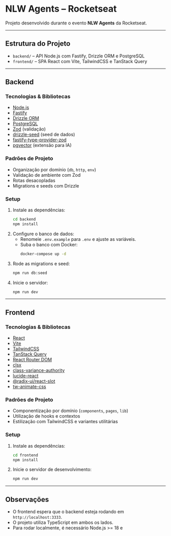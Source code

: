 # NLW Agents – Rocketseat

Projeto desenvolvido durante o evento **NLW Agents** da Rocketseat.

---

## Estrutura do Projeto

- `backend/` – API Node.js com Fastify, Drizzle ORM e PostgreSQL
- `frontend/` – SPA React com Vite, TailwindCSS e TanStack Query

---

## Backend

### Tecnologias & Bibliotecas

- [Node.js](https://nodejs.org/)
- [Fastify](https://www.fastify.io/)
- [Drizzle ORM](https://orm.drizzle.team/)
- [PostgreSQL](https://www.postgresql.org/)
- [Zod](https://zod.dev/) (validação)
- [drizzle-seed](https://github.com/drizzle-team/drizzle-seed) (seed de dados)
- [fastify-type-provider-zod](https://github.com/fastify/fastify-type-provider-zod)
- [pgvector](https://github.com/pgvector/pgvector) (extensão para IA)

### Padrões de Projeto

- Organização por domínio (`db`, `http`, `env`)
- Validação de ambiente com Zod
- Rotas desacopladas
- Migrations e seeds com Drizzle

### Setup

1. Instale as dependências:
   ```sh
   cd backend
   npm install
   ```
2. Configure o banco de dados:
   - Renomeie `.env.example` para `.env` e ajuste as variáveis.
   - Suba o banco com Docker:
     ```sh
     docker-compose up -d
     ```
3. Rode as migrations e seed:
   ```sh
   npm run db:seed
   ```
4. Inicie o servidor:
   ```sh
   npm run dev
   ```

---

## Frontend

### Tecnologias & Bibliotecas

- [React](https://react.dev/)
- [Vite](https://vitejs.dev/)
- [TailwindCSS](https://tailwindcss.com/)
- [TanStack Query](https://tanstack.com/query/latest)
- [React Router DOM](https://reactrouter.com/)
- [clsx](https://github.com/lukeed/clsx)
- [class-variance-authority](https://cva.style/)
- [lucide-react](https://lucide.dev/)
- [@radix-ui/react-slot](https://www.radix-ui.com/)
- [tw-animate-css](https://github.com/robinverton/tw-animate-css)

### Padrões de Projeto

- Componentização por domínio (`components`, `pages`, `lib`)
- Utilização de hooks e contextos
- Estilização com TailwindCSS e variantes utilitárias

### Setup

1. Instale as dependências:
   ```sh
   cd frontend
   npm install
   ```
2. Inicie o servidor de desenvolvimento:
   ```sh
   npm run dev
   ```

---

## Observações

- O frontend espera que o backend esteja rodando em `http://localhost:3333`.
- O projeto utiliza TypeScript em ambos os lados.
- Para rodar localmente, é necessário Node.js >= 18 e